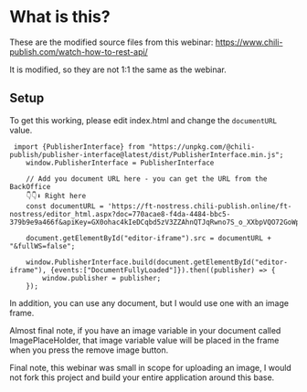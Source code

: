 # What is this?
These are the modified source files from this webinar:
https://www.chili-publish.com/watch-how-to-rest-api/

It is modified, so they are not 1:1 the same as the webinar.

## Setup
To get this working, please edit index.html and change the  `documentURL` value.

```
 import {PublisherInterface} from "https://unpkg.com/@chili-publish/publisher-interface@latest/dist/PublisherInterface.min.js";
    window.PublisherInterface = PublisherInterface

    // Add you document URL here - you can get the URL from the BackOffice
    👇👇⬇️ Right here
    const documentURL = 'https://ft-nostress.chili-publish.online/ft-nostress/editor_html.aspx?doc=770acae8-f4da-4484-bbc5-379b9e9a466f&apiKey=GX0ohac4kIeDCqbd5zV3ZZAhnQTJqRwno7S_o_XXbpVQO72GoWpOrzQw1uIn_0lIEJLBh6ybxjr+ekvYPA8B+g==';

    document.getElementById("editor-iframe").src = documentURL + "&fullWS=false";

    window.PublisherInterface.build(document.getElementById("editor-iframe"), {events:["DocumentFullyLoaded"]}).then((publisher) => {
        window.publisher = publisher;
    });
```

In addition, you can use any document, but I would use one with an image frame.

Almost final note, if you have an image variable in your document called ImagePlaceHolder, that image variable value will be placed in the frame when you press the remove image button.

Final note, this webinar was small in scope for uploading an image, I would not fork this project and build your entire application around this base.
